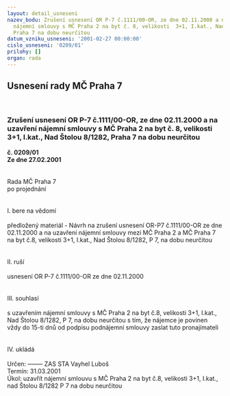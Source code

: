 ```yaml
---
layout: detail_usneseni
nazev_bodu: Zrušení usnesení OR P-7 č.1111/00-OR, ze dne 02.11.2000 a na uzavření
  nájemní smlouvy s MČ Praha 2 na byt č. 8, velikosti  3+1, I.kat., Nad Štolou 8/1282,
  Praha 7 na dobu neurčitou
datum_vzniku_usneseni: '2001-02-27 00:00:00'
cislo_usneseni: '0209/01'
prilohy: []
organ: rada
---
```

<div id="ucUsn_pList" class="usn">
	<span><h2>Usnesení rady MČ Praha 7 </h2>
<br></span><div class="standBody">
<span><h3>Zrušení usnesení OR P-7 č.1111/00-OR, ze dne 02.11.2000 a na uzavření nájemní smlouvy s MČ Praha 2 na byt č. 8, velikosti  3+1, I.kat., Nad Štolou 8/1282, Praha 7 na dobu neurčitou</h3></span><div class="center">
		<strong>č. 0209/01</strong><br>
	</div>
<div class="center">
		<strong>Ze dne 27.02.2001</strong><br><br>
	</div>
<br>Rada MČ Praha 7<br>po projednání<br><br><br>I.	bere na vědomí<br><br> předložený materiál - Návrh na zrušení usnesení OR-P7 č.1111/00-OR ze dne 02.11.2000 a na uzavření nájemní smlouvy mezi MČ Praha 2 a MČ Praha 7 na byt č.8, velikosti 3+1, I.kat.,  Nad Štolou  8/1282, P 7, na dobu neurčitou<br><br><br>II.	ruší <br><br>usnesení OR P-7 č.1111/00-OR ze dne 02.11.2000<br><br><br>III.	souhlasí <br><br>s uzavřením nájemní smlouvy s MČ Praha 2 na byt č.8, velikosti 3+1, I.kat., Nad Štolou 8/1282, P 7, na dobu neurčitou s tím, že nájemce je povinen vždy do 15-ti dnů od podpisu podnájemní smlouvy zaslat tuto pronajímateli <br><br><br>IV.	ukládá <br><br> Určen:	–––––	ZAS STA Vayhel Luboš<br>Termín: 31.03.2001<br>Úkol:	uzavřít nájemní smlouvu s MČ Praha 2 na byt č.8, velikosti 3+1, I.kat., nad Štolou 8/1282 P 7 na dobu neurčitou<br>  <br>
</div>
</div>